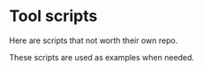 # Tool scripts

Here are scripts that not worth their own repo.

These scripts are used as examples when needed.
